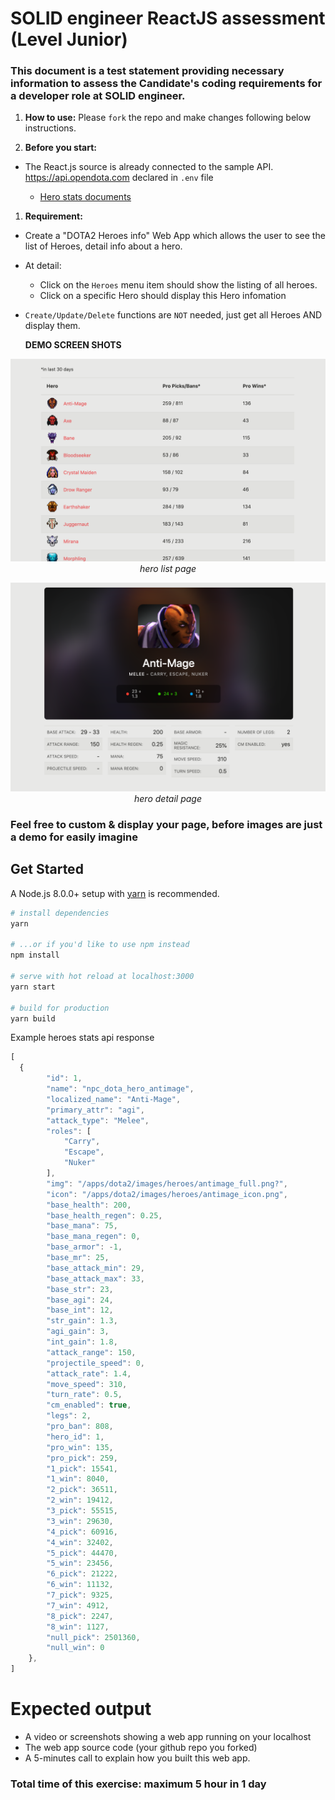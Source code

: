 # SOLID engineer ReactJS assessment (Level Junior)


### This document is a test statement providing necessary information to assess the Candidate's coding requirements for a developer role at SOLID engineer.

1. **How to use:** Please `fork` the repo and make changes following below instructions.

2. **Before you start:**
- The React.js source is already connected to the sample API. https://api.opendota.com declared in `.env` file

  - [Hero stats documents](https://docs.opendota.com/#tag/hero-stats%2Fpaths%2F~1heroStats%2Fget)

1. **Requirement:**
- Create a "DOTA2 Heroes info" Web App which allows the user to see the list of Heroes, detail info about a hero.

- At detail:
  - Click on the `Heroes` menu item should show the listing of all heroes.
  - Click on a specific Hero should display this Hero infomation

- `Create/Update/Delete` functions are `NOT` needed, just get all Heroes AND display them.


  **DEMO SCREEN SHOTS**

<div align="center">

  ![](images/heroes-list-page.png)
  *hero list page*

  </div>

  <div align="center">

  ![](images/hero-detail-page.png)
  *hero detail page*

  </div>


### Feel free to custom & display your page, before images are just a demo for easily imagine

## Get Started

A Node.js 8.0.0+ setup with [yarn](https://yarnpkg.com/) is recommended.

```bash
# install dependencies
yarn

# ...or if you'd like to use npm instead
npm install

# serve with hot reload at localhost:3000
yarn start

# build for production
yarn build
```




Example heroes stats api response
```javascript
[
  {
        "id": 1,
        "name": "npc_dota_hero_antimage",
        "localized_name": "Anti-Mage",
        "primary_attr": "agi",
        "attack_type": "Melee",
        "roles": [
            "Carry",
            "Escape",
            "Nuker"
        ],
        "img": "/apps/dota2/images/heroes/antimage_full.png?",
        "icon": "/apps/dota2/images/heroes/antimage_icon.png",
        "base_health": 200,
        "base_health_regen": 0.25,
        "base_mana": 75,
        "base_mana_regen": 0,
        "base_armor": -1,
        "base_mr": 25,
        "base_attack_min": 29,
        "base_attack_max": 33,
        "base_str": 23,
        "base_agi": 24,
        "base_int": 12,
        "str_gain": 1.3,
        "agi_gain": 3,
        "int_gain": 1.8,
        "attack_range": 150,
        "projectile_speed": 0,
        "attack_rate": 1.4,
        "move_speed": 310,
        "turn_rate": 0.5,
        "cm_enabled": true,
        "legs": 2,
        "pro_ban": 808,
        "hero_id": 1,
        "pro_win": 135,
        "pro_pick": 259,
        "1_pick": 15541,
        "1_win": 8040,
        "2_pick": 36511,
        "2_win": 19412,
        "3_pick": 55515,
        "3_win": 29630,
        "4_pick": 60916,
        "4_win": 32402,
        "5_pick": 44470,
        "5_win": 23456,
        "6_pick": 21222,
        "6_win": 11132,
        "7_pick": 9325,
        "7_win": 4912,
        "8_pick": 2247,
        "8_win": 1127,
        "null_pick": 2501360,
        "null_win": 0
    },
]
```


# Expected output
- A video or screenshots showing a web app running on your localhost
- The web app source code (your github repo you forked)
- A 5-minutes call to explain how you built this web app.

### Total time of this exercise: **maximum 5 hour in 1 day**



